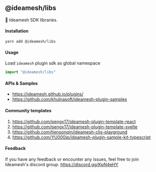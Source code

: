 ## @ideamesh/libs

🚀 Ideamesh SDK libraries.

#### Installation

```shell
yarn add @ideamesh/libs
```

#### Usage

Load `ideamesh` plugin sdk as global namespace

```js
import "@ideamesh/libs"
```

#### APIs & Samples
- https://ideamesh.github.io/plugins/
- https://github.com/khulnasoft/ideamesh-plugin-samples

#### Community templates

1. https://github.com/pengx17/ideamesh-plugin-template-react
2. https://github.com/pengx17/ideamesh-plugin-template-svelte
3. https://github.com/tiensonqin/ideamesh-cljs-playground
4. https://github.com/YU000jp/ideamesh-plugin-sample-kit-typescript

#### Feedback
If you have any feedback or encounter any issues, feel free to join Ideamesh's discord group.
https://discord.gg/KpN4eHY
